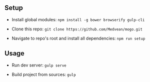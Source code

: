 ## Setup

- Install global modules:
`npm install -g bower browserify gulp-cli`

- Clone this repo:
`git clone https://github.com/Medvean/mogo.git`

- Navigate to repo's root and install all dependencies:
`npm run setup`

## Usage

- Run dev server:
`gulp serve`

- Build project from sources:
`gulp`
